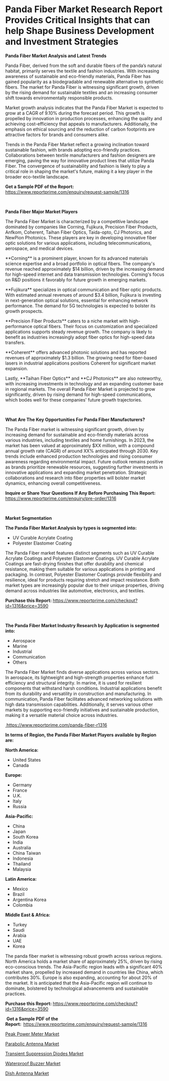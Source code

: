 <p><h1>Panda Fiber Market Research Report Provides Critical Insights that can help Shape Business Development and Investment Strategies</h1></p><p><strong>Panda Fiber Market Analysis and Latest Trends</strong></p>
<p><p>Panda Fiber, derived from the soft and durable fibers of the panda’s natural habitat, primarily serves the textile and fashion industries. With increasing awareness of sustainable and eco-friendly materials, Panda Fiber has gained popularity as a biodegradable and renewable alternative to synthetic fibers. The market for Panda Fiber is witnessing significant growth, driven by the rising demand for sustainable textiles and an increasing consumer shift towards environmentally responsible products.</p><p>Market growth analysis indicates that the Panda Fiber Market is expected to grow at a CAGR of 9.10% during the forecast period. This growth is propelled by innovation in production processes, enhancing the quality and achieving cost-efficiency that appeals to manufacturers. Additionally, the emphasis on ethical sourcing and the reduction of carbon footprints are attractive factors for brands and consumers alike.</p><p>Trends in the Panda Fiber Market reflect a growing inclination toward sustainable fashion, with brands adopting eco-friendly practices. Collaborations between textile manufacturers and fashion designers are emerging, paving the way for innovative product lines that utilize Panda Fiber. The convergence of sustainability and fashion is likely to play a critical role in shaping the market's future, making it a key player in the broader eco-textile landscape.</p></p>
<p><strong>Get a Sample PDF of the Report:&nbsp;</strong> <a href="https://www.reportprime.com/enquiry/request-sample/1316?utm_campaign=1944&utm_medium=2&utm_source=Github&utm_content=ia&utm_term=18032025&utm_id=panda-fiber">https://www.reportprime.com/enquiry/request-sample/1316</a></p>
<p>&nbsp;</p>
<p><strong>Panda Fiber Major Market Players</strong></p>
<p><p>The Panda Fiber Market is characterized by a competitive landscape dominated by companies like Corning, Fujikura, Precision Fiber Products, Anfkom, Coherent, Taihan Fiber Optics, Taida-opto, CJ Photonics, and NewPion Photonics. These players are key in developing innovative fiber optic solutions for various applications, including telecommunications, aerospace, and medical devices.</p><p>**Corning** is a prominent player, known for its advanced materials science expertise and a broad portfolio in optical fibers. The company's revenue reached approximately $14 billion, driven by the increasing demand for high-speed internet and data transmission technologies. Corning's focus on R&D positions it favorably for future growth in emerging markets.</p><p>**Fujikura** specializes in optical communication and fiber optic products. With estimated annual revenues of around $3.4 billion, Fujikura is investing in next-generation optical solutions, essential for enhancing network performance. The demand for 5G technologies is expected to bolster its growth prospects.</p><p>**Precision Fiber Products** caters to a niche market with high-performance optical fibers. Their focus on customization and specialized applications supports steady revenue growth. The company is likely to benefit as industries increasingly adopt fiber optics for high-speed data transfers.</p><p>**Coherent** offers advanced photonic solutions and has reported revenues of approximately $1.3 billion. The growing need for fiber-based lasers in industrial applications positions Coherent for significant market expansion.</p><p>Lastly, **Taihan Fiber Optics** and **CJ Photonics** are also noteworthy, with increasing investments in technology and an expanding customer base in regional markets. The overall Panda Fiber Market is projected to grow significantly, driven by rising demand for high-speed communications, which bodes well for these companies' future growth trajectories.</p></p>
<p>&nbsp;</p>
<p><strong>What Are The Key Opportunities For Panda Fiber Manufacturers?</strong></p>
<p><p>The Panda Fiber market is witnessing significant growth, driven by increasing demand for sustainable and eco-friendly materials across various industries, including textiles and home furnishings. In 2023, the market has been valued at approximately $XX million, with a compound annual growth rate (CAGR) of around XX% anticipated through 2030. Key trends include enhanced production technologies and rising consumer awareness regarding environmental impact. Future outlook remains positive as brands prioritize renewable resources, suggesting further investments in innovative applications and expanding market penetration. Strategic collaborations and research into fiber properties will bolster market dynamics, enhancing overall competitiveness.</p></p>
<p><strong>Inquire or Share Your Questions If Any Before Purchasing This Report:</strong> <a href="https://www.reportprime.com/enquiry/pre-order/1316?utm_campaign=1944&utm_medium=2&utm_source=Github&utm_content=ia&utm_term=18032025&utm_id=panda-fiber">https://www.reportprime.com/enquiry/pre-order/1316</a></p>
<p>&nbsp;</p>
<p><strong>Market Segmentation</strong></p>
<p><strong>The Panda Fiber Market Analysis by types is segmented into:</strong></p>
<p><ul><li>UV Curable Acrylate Coating</li><li>Polyester Elastomer Coating</li></ul></p>
<p><p>The Panda Fiber market features distinct segments such as UV Curable Acrylate Coatings and Polyester Elastomer Coatings. UV Curable Acrylate Coatings are fast-drying finishes that offer durability and chemical resistance, making them suitable for various applications in printing and packaging. In contrast, Polyester Elastomer Coatings provide flexibility and resilience, ideal for products requiring stretch and impact resistance. Both market types are increasingly popular due to their unique properties, driving demand across industries like automotive, electronics, and textiles.</p></p>
<p><strong>Purchase this Report:&nbsp;</strong><a href="https://www.reportprime.com/checkout?id=1316&price=3590&utm_campaign=1944&utm_medium=2&utm_source=Github&utm_content=ia&utm_term=18032025&utm_id=panda-fiber">https://www.reportprime.com/checkout?id=1316&price=3590</a></p>
<p>&nbsp;</p>
<p><strong>The Panda Fiber Market Industry Research by Application is segmented into:</strong></p>
<p><ul><li>Aerospace</li><li>Marine</li><li>Industrial</li><li>Communication</li><li>Others</li></ul></p>
<p><p>The Panda Fiber Market finds diverse applications across various sectors. In aerospace, its lightweight and high-strength properties enhance fuel efficiency and structural integrity. In marine, it is used for resilient components that withstand harsh conditions. Industrial applications benefit from its durability and versatility in construction and manufacturing. In communication, Panda Fiber facilitates advanced networking solutions with high data transmission capabilities. Additionally, it serves various other markets by supporting eco-friendly initiatives and sustainable production, making it a versatile material choice across industries.</p></p>
<p><a href="https://www.reportprime.com/panda-fiber-r1316?utm_campaign=1944&utm_medium=2&utm_source=Github&utm_content=ia&utm_term=18032025&utm_id=panda-fiber">&nbsp;https://www.reportprime.com/panda-fiber-r1316</a></p>
<p><strong>In terms of Region, the Panda Fiber Market Players available by Region are:</strong></p>
<p>
    <p> <strong> North America: </strong>
        <ul>
            <li>United States</li>
            <li>Canada</li>
        </ul>
        </p> 
    <p> <strong> Europe: </strong>
        <ul>
            <li>Germany</li>
            <li>France</li>
            <li>U.K.</li>
            <li>Italy</li>
            <li>Russia</li>
        </ul>
        </p> 
    <p> <strong> Asia-Pacific: </strong>
        <ul>
            <li>China</li>
            <li>Japan</li>
            <li>South Korea</li>
            <li>India</li>
            <li>Australia</li>
            <li>China Taiwan</li>
            <li>Indonesia</li>
            <li>Thailand</li>
            <li>Malaysia</li>
        </ul>
        </p> 
    <p> <strong> Latin America: </strong>
        <ul>
            <li>Mexico</li>
            <li>Brazil</li>
            <li>Argentina Korea</li>
            <li>Colombia</li>
        </ul>
        </p> 
    <p> <strong> Middle East & Africa: </strong>
        <ul>
            <li>Turkey</li>
            <li>Saudi</li>
            <li>Arabia</li>
            <li>UAE</li>
            <li>Korea</li>
        </ul>
    </p>
    </p>
<p><p>The panda fiber market is witnessing robust growth across various regions. North America holds a market share of approximately 25%, driven by rising eco-conscious trends. The Asia-Pacific region leads with a significant 40% market share, propelled by increased demand in countries like China, which contributes 30%. Europe is also expanding, accounting for about 20% of the market. It is anticipated that the Asia-Pacific region will continue to dominate, bolstered by technological advancements and sustainable practices.</p></p>
<p><strong>Purchase this Report: </strong><a href="https://www.reportprime.com/checkout?id=1316&price=3590&utm_campaign=1944&utm_medium=2&utm_source=Github&utm_content=ia&utm_term=18032025&utm_id=panda-fiber">https://www.reportprime.com/checkout?id=1316&price=3590</a></p>
<p>&nbsp;<strong>Get a Sample PDF of the Report:&nbsp;&nbsp;</strong><a href="https://www.reportprime.com/enquiry/request-sample/1316?utm_campaign=1944&utm_medium=2&utm_source=Github&utm_content=ia&utm_term=18032025&utm_id=panda-fiber">https://www.reportprime.com/enquiry/request-sample/1316</a></p>
<p><strong></strong></p>
<p><p><a href="https://github.com/perbetpereir/Market-Research-Report-List-1/blob/main/peak-power-meter-market.md?utm_campaign=1944&utm_medium=2&utm_source=Github&utm_content=ia&utm_term=18032025&utm_id=panda-fiber">Peak Power Meter Market</a></p><p><a href="https://github.com/rentzszaszjn/Market-Research-Report-List-1/blob/main/parabolic-antenna-market.md?utm_campaign=1944&utm_medium=2&utm_source=Github&utm_content=ia&utm_term=18032025&utm_id=panda-fiber">Parabolic Antenna Market</a></p><p><a href="https://github.com/kevoncesya4j/Market-Research-Report-List-1/blob/main/transient-suppression-diodes-market.md?utm_campaign=1944&utm_medium=2&utm_source=Github&utm_content=ia&utm_term=18032025&utm_id=panda-fiber">Transient Suppression Diodes Market</a></p><p><a href="https://github.com/ziringebrur1/Market-Research-Report-List-1/blob/main/waterproof-buzzer-market.md?utm_campaign=1944&utm_medium=2&utm_source=Github&utm_content=ia&utm_term=18032025&utm_id=panda-fiber">Waterproof Buzzer Market</a></p><p><a href="https://github.com/sitarzerpa3d/Market-Research-Report-List-1/blob/main/dish-antenna-market.md?utm_campaign=1944&utm_medium=2&utm_source=Github&utm_content=ia&utm_term=18032025&utm_id=panda-fiber">Dish Antenna Market</a></p></p>